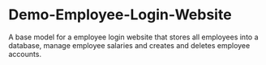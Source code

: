 # Demo-Employee-Login-Website
A base model for a employee login website that stores all employees into a database, manage employee salaries and creates and deletes employee accounts.
